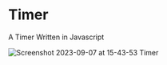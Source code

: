 # Timer
A Timer Written in Javascript

![Screenshot 2023-09-07 at 15-43-53 Timer](https://github.com/Yousuf283/Timer/assets/70906369/d8d9ea42-426f-4254-98d3-fadf3a3803ee)
